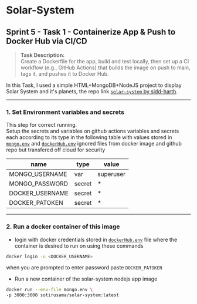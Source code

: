 # Solar-System

## Sprint 5 - Task 1 - Containerize App & Push to Docker Hub via CI/CD

> <b>Task Description:</b> <br>
> Create a Dockerfile for the app, build and test locally, then set up a CI workflow (e.g., GitHub Actions) that builds the image on push to main, tags it, and pushes it to Docker Hub.

In this Task, I used a simple HTML+MongoDB+NodeJS project to display Solar System and it's planets, the repo link [`solar-system` by sidd-harth](https://github.com/sidd-harth/solar-system/tree/main).

---

### 1. Set Environment variables and secrets

This step for correct running. <br>
Setup the secrets and variables on github actions variables and secrets each according to its type in the following table with values stored in [`mongo.env`](./mongo.env) and [`dockerHub.env`](./dockerHub.env) ignored files from docker image and github repo but transfered off cloud for security

| name               | type     | value       |
|--------------------|----------|-------------|
| MONGO_USERNAME     | var      | superuser   |
| MONGO_PASSWORD     | secret   | *           |
| DOCKER_USERNAME    | secret   | *           |
| DOCKER_PATOKEN     | secret   | *           |

---

### 2. Run a docker container of this image

* login with docker credentials stored in [`dockerHub.env`](./dockerHub.env) file where the container is desired to run on using these commands
``` sh
docker login -u <DOCKER_USERNAME>
```
when you are prompted to enter password paste `DOCKER_PATOKEN`

* Run a new container of the solar-system nodejs app image
``` sh
docker run --env-file mongo.env \
-p 3000:3000 sotirusama/solar-system:latest
```